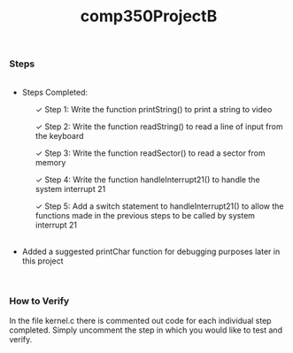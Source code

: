 <h1 align=center>comp350ProjectB</h1>
<br>
<h3>Steps</h3>
<ul>
  <br>
  <li>Steps Completed:</li>
  <ol>
    <p>&#x2713; Step 1: Write the function printString() to print a string to video</p>
    <p>&#x2713; Step 2: Write the function readString() to read a line of input from the keyboard</p>
    <p>&#x2713; Step 3: Write the function readSector() to read a sector from memory</p>
    <p>&#x2713; Step 4: Write the function handleInterrupt21() to handle the system interrupt 21</p>
    <p>&#x2713; Step 5: Add a switch statement to handleInterrupt21() to allow the functions made in the previous steps to be called by system interrupt 21</p>
  </ol>
  <br>
  <li>Added a suggested printChar function for debugging purposes later in this project</li>
</ul>
<br>
<h3>How to Verify</h3>
<p>In the file kernel.c there is commented out code for each individual step completed. Simply uncomment the step in which you would like to test and verify.</p>

